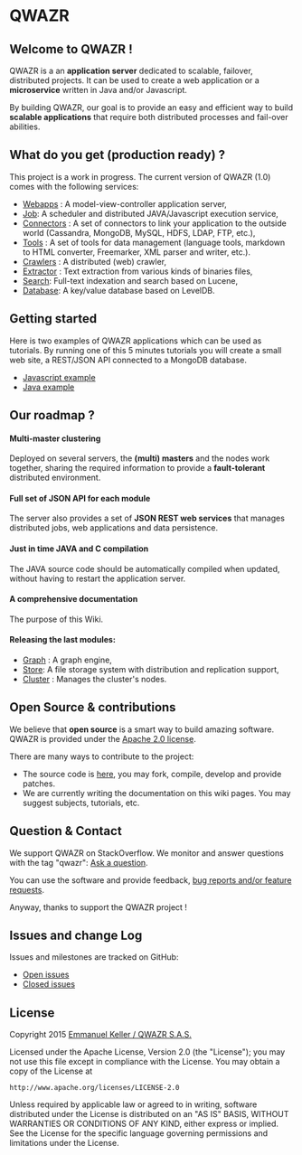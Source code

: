 QWAZR
=====

Welcome to QWAZR !
------------------

QWAZR is a an **application server** dedicated to scalable, failover, distributed projects. It can be used to create a web application or a **microservice** written in Java and/or Javascript.

By building QWAZR, our goal is to provide an easy and efficient way to build **scalable applications** that require both distributed processes and fail-over abilities.

What do you get (production ready) ?
------------------------------------

This project is a work in progress. The current version of QWAZR (1.0) comes with the following services:

- [Webapps](qwazr-webapps) : A model-view-controller application server,
- [Job](qwazr-job): A scheduler and distributed JAVA/Javascript execution service,
- [Connectors](qwazr-connectors) : A set of connectors to link your application to the outside world (Cassandra, MongoDB, MySQL, HDFS, LDAP, FTP, etc.),
- [Tools](qwazr-tools) : A set of tools for data management (language tools, markdown to HTML converter, Freemarker, XML parser and writer, etc.).
- [Crawlers](qwazr-crawlers) : A distributed (web) crawler,
- [Extractor](qwazr-extractor) : Text extraction from various kinds of binaries files,
- [Search](qwazr-search): Full-text indexation and search based on Lucene,
- [Database](qwazr-database): A key/value database based on LevelDB.

Getting started
---------------------

Here is two examples of QWAZR applications which can be used as tutorials. By running one of this 5 minutes tutorials you will create a small web site, a REST/JSON API connected to a MongoDB database.

- [Javascript example](https://github.com/qwazr/qwazr-javascript-example)
- [Java example](https://github.com/qwazr/qwazr-java-example)

Our roadmap ?
---------------------

#### Multi-master clustering

Deployed on several servers, the **(multi) masters** and the nodes work together, sharing the required information to provide a **fault-tolerant** distributed environment.

#### Full set of JSON API for each module

The server also provides a set of **JSON REST web services** that manages distributed jobs, web applications and data persistence.

#### Just in time JAVA and C compilation

The JAVA source code should be automatically compiled when updated, without having to restart the application server.

#### A comprehensive documentation

The purpose of this Wiki.

#### Releasing the last modules:
- [Graph](qwazr-graph) : A graph engine,
- [Store](qwazr-store): A file storage system with distribution and replication support,
- [Cluster](qwazr-cluster) : Manages the cluster's nodes.

Open Source & contributions
---------------------------

We believe that **open source** is a smart way to build amazing software.
QWAZR is provided under the [Apache 2.0 license](http://www.apache.org/licenses/LICENSE-2.0.html).

There are many ways to contribute to the project:
- The source code is [here](https://github.com/qwazr/QWAZR), you may fork, compile, develop and provide patches.
- We are currently writing the documentation on this wiki pages. You may suggest subjects, tutorials, etc.

Question & Contact
---------------------

We support QWAZR on StackOverflow. We monitor and answer questions with the tag "qwazr":
[Ask a question](http://stackoverflow.com/questions/ask?tags=qwazr).

You can use the software and provide feedback, [bug reports and/or feature requests](https://github.com/qwazr/QWAZR/issues).

Anyway, thanks to support the QWAZR project !


Issues and change Log
---------------------

Issues and milestones are tracked on GitHub:

- [Open issues](https://github.com/qwazr/QWAZR/issues?q=is%3Aopen+is%3Aissue)
- [Closed issues](https://github.com/qwazr/QWAZR/issues?q=is%3Aissue+is%3Aclosed)

License
-------

Copyright 2015 [Emmanuel Keller / QWAZR S.A.S.](http://www.qwazr.com)


Licensed under the Apache License, Version 2.0 (the "License");
you may not use this file except in compliance with the License.
You may obtain a copy of the License at

    http://www.apache.org/licenses/LICENSE-2.0

Unless required by applicable law or agreed to in writing, software
distributed under the License is distributed on an "AS IS" BASIS,
WITHOUT WARRANTIES OR CONDITIONS OF ANY KIND, either express or implied.
See the License for the specific language governing permissions and
limitations under the License.